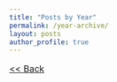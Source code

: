 ```yaml
---
title: "Posts by Year"
permalink: /year-archive/
layout: posts
author_profile: true
---
```

<p style="font-size:medium;"><a href='/blog/'>&lt;&lt; Back</a></p>
